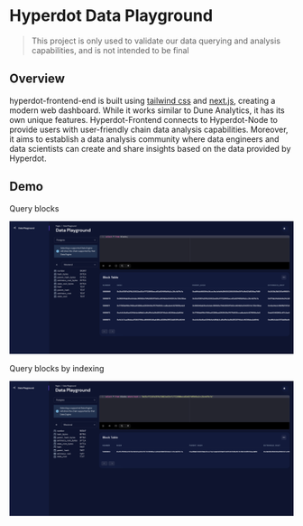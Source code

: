 # Hyperdot Data Playground


> This project is only used to validate our data querying and analysis capabilities, and is not intended to be final


## Overview

hyperdot-frontend-end is built using [tailwind css](https://tailwindcss.com/) and [next.js](https://nextjs.org/), creating a modern web dashboard. While it works similar to Dune Analytics, it has its own unique features. Hyperdot-Frontend connects to Hyperdot-Node to provide users with user-friendly chain data analysis capabilities. Moreover, it aims to establish a data analysis community where data engineers and data scientists can create and share insights based on the data provided by Hyperdot.


## Demo

Query blocks

![](docs/imgs/playground.png)

Query blocks by indexing

![](docs/imgs/query.png)
